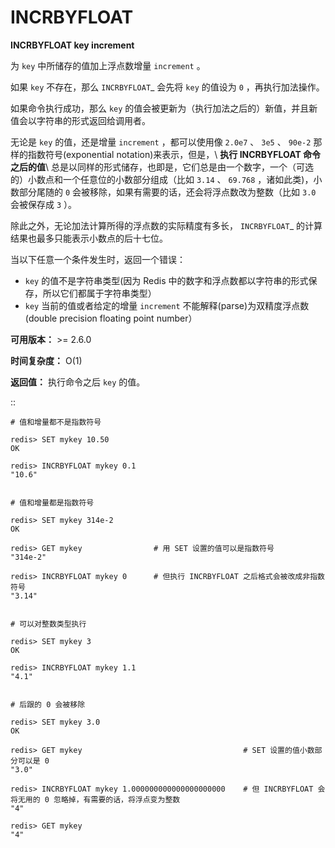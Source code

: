 # INCRBYFLOAT


**INCRBYFLOAT key increment**

为 ``key`` 中所储存的值加上浮点数增量 ``increment`` 。

如果 ``key`` 不存在，那么 `INCRBYFLOAT`_ 会先将 ``key`` 的值设为 ``0`` ，再执行加法操作。

如果命令执行成功，那么 ``key`` 的值会被更新为（执行加法之后的）新值，并且新值会以字符串的形式返回给调用者。

无论是 ``key`` 的值，还是增量 ``increment`` ，都可以使用像 ``2.0e7`` 、 ``3e5`` 、 ``90e-2`` 那样的指数符号(exponential notation)来表示，但是，\ **执行 INCRBYFLOAT 命令之后的值**\ 总是以同样的形式储存，也即是，它们总是由一个数字，一个（可选的）小数点和一个任意位的小数部分组成（比如 ``3.14`` 、 ``69.768`` ，诸如此类)，小数部分尾随的 ``0`` 会被移除，如果有需要的话，还会将浮点数改为整数（比如 ``3.0`` 会被保存成 ``3`` ）。

除此之外，无论加法计算所得的浮点数的实际精度有多长， `INCRBYFLOAT`_ 的计算结果也最多只能表示小数点的后十七位。

当以下任意一个条件发生时，返回一个错误：

- ``key`` 的值不是字符串类型(因为 Redis 中的数字和浮点数都以字符串的形式保存，所以它们都属于字符串类型）
- ``key`` 当前的值或者给定的增量 ``increment`` 不能解释(parse)为双精度浮点数(double precision floating point number）

**可用版本：**
    >= 2.6.0

**时间复杂度：**
    O(1)

**返回值：**
    执行命令之后 ``key`` 的值。

::

    # 值和增量都不是指数符号

    redis> SET mykey 10.50
    OK

    redis> INCRBYFLOAT mykey 0.1
    "10.6"


    # 值和增量都是指数符号

    redis> SET mykey 314e-2
    OK

    redis> GET mykey                # 用 SET 设置的值可以是指数符号
    "314e-2"

    redis> INCRBYFLOAT mykey 0      # 但执行 INCRBYFLOAT 之后格式会被改成非指数符号
    "3.14"


    # 可以对整数类型执行

    redis> SET mykey 3
    OK

    redis> INCRBYFLOAT mykey 1.1
    "4.1"


    # 后跟的 0 会被移除

    redis> SET mykey 3.0
    OK

    redis> GET mykey                                    # SET 设置的值小数部分可以是 0
    "3.0"

    redis> INCRBYFLOAT mykey 1.000000000000000000000    # 但 INCRBYFLOAT 会将无用的 0 忽略掉，有需要的话，将浮点变为整数
    "4"

    redis> GET mykey     
    "4"
